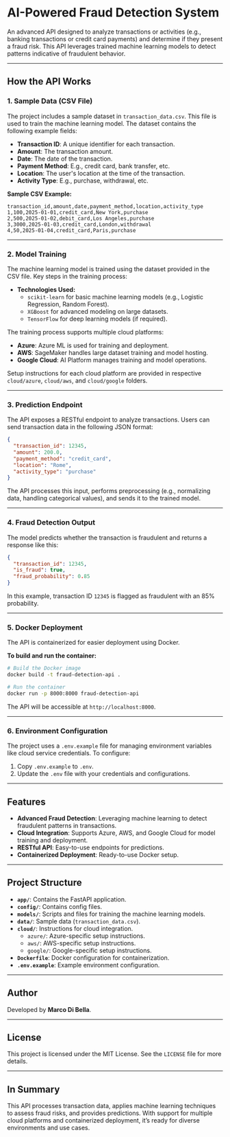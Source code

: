 # AI-Powered Fraud Detection System

An advanced API designed to analyze transactions or activities (e.g., banking transactions or credit card payments) and determine if they present a fraud risk. This API leverages trained machine learning models to detect patterns indicative of fraudulent behavior.

---

## How the API Works

### 1. Sample Data (CSV File)
The project includes a sample dataset in `transaction_data.csv`. This file is used to train the machine learning model. The dataset contains the following example fields:

- **Transaction ID**: A unique identifier for each transaction.
- **Amount**: The transaction amount.
- **Date**: The date of the transaction.
- **Payment Method**: E.g., credit card, bank transfer, etc.
- **Location**: The user's location at the time of the transaction.
- **Activity Type**: E.g., purchase, withdrawal, etc.

**Sample CSV Example:**
```csv
transaction_id,amount,date,payment_method,location,activity_type
1,100,2025-01-01,credit_card,New York,purchase
2,500,2025-01-02,debit_card,Los Angeles,purchase
3,3000,2025-01-03,credit_card,London,withdrawal
4,50,2025-01-04,credit_card,Paris,purchase
```

---

### 2. Model Training
The machine learning model is trained using the dataset provided in the CSV file. Key steps in the training process:

- **Technologies Used:**
  - `scikit-learn` for basic machine learning models (e.g., Logistic Regression, Random Forest).
  - `XGBoost` for advanced modeling on large datasets.
  - `TensorFlow` for deep learning models (if required).

The training process supports multiple cloud platforms:

- **Azure**: Azure ML is used for training and deployment.
- **AWS**: SageMaker handles large dataset training and model hosting.
- **Google Cloud**: AI Platform manages training and model operations.

Setup instructions for each cloud platform are provided in respective `cloud/azure`, `cloud/aws`, and `cloud/google` folders.

---

### 3. Prediction Endpoint
The API exposes a RESTful endpoint to analyze transactions. Users can send transaction data in the following JSON format:

```json
{
  "transaction_id": 12345,
  "amount": 200.0,
  "payment_method": "credit_card",
  "location": "Rome",
  "activity_type": "purchase"
}
```

The API processes this input, performs preprocessing (e.g., normalizing data, handling categorical values), and sends it to the trained model.

---

### 4. Fraud Detection Output
The model predicts whether the transaction is fraudulent and returns a response like this:

```json
{
  "transaction_id": 12345,
  "is_fraud": true,
  "fraud_probability": 0.85
}
```

In this example, transaction ID `12345` is flagged as fraudulent with an 85% probability.

---

### 5. Docker Deployment
The API is containerized for easier deployment using Docker.

**To build and run the container:**
```bash
# Build the Docker image
docker build -t fraud-detection-api .

# Run the container
docker run -p 8000:8000 fraud-detection-api
```

The API will be accessible at `http://localhost:8000`.

---

### 6. Environment Configuration
The project uses a `.env.example` file for managing environment variables like cloud service credentials. To configure:

1. Copy `.env.example` to `.env`.
2. Update the `.env` file with your credentials and configurations.

---

## Features

- **Advanced Fraud Detection**: Leveraging machine learning to detect fraudulent patterns in transactions.
- **Cloud Integration**: Supports Azure, AWS, and Google Cloud for model training and deployment.
- **RESTful API**: Easy-to-use endpoints for predictions.
- **Containerized Deployment**: Ready-to-use Docker setup.

---

## Project Structure

- **`app/`**: Contains the FastAPI application.
- **`config/`**: Contains config files.
- **`models/`**: Scripts and files for training the machine learning models.
- **`data/`**: Sample data (`transaction_data.csv`).
- **`cloud/`**: Instructions for cloud integration.
  - `azure/`: Azure-specific setup instructions.
  - `aws/`: AWS-specific setup instructions.
  - `google/`: Google-specific setup instructions.
- **`Dockerfile`**: Docker configuration for containerization.
- **`.env.example`**: Example environment configuration.

---

## Author

Developed by **Marco Di Bella**.

---

## License

This project is licensed under the MIT License. See the `LICENSE` file for more details.

---

## In Summary
This API processes transaction data, applies machine learning techniques to assess fraud risks, and provides predictions. With support for multiple cloud platforms and containerized deployment, it’s ready for diverse environments and use cases.
